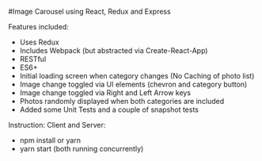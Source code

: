 #Image Carousel using React, Redux and Express

Features included:

- Uses Redux
- Includes Webpack (but abstracted via Create-React-App)
- RESTful
- ES6+
- Initial loading screen when category changes (No Caching of photo list)
- Image change toggled via UI elements (chevron and category button)
- Image change toggled via Right and Left Arrow keys
- Photos randomly displayed when both categories are included
- Added some Unit Tests and a couple of snapshot tests

Instruction:
Client and Server:

- npm install or yarn
- yarn start (both running concurrently)
